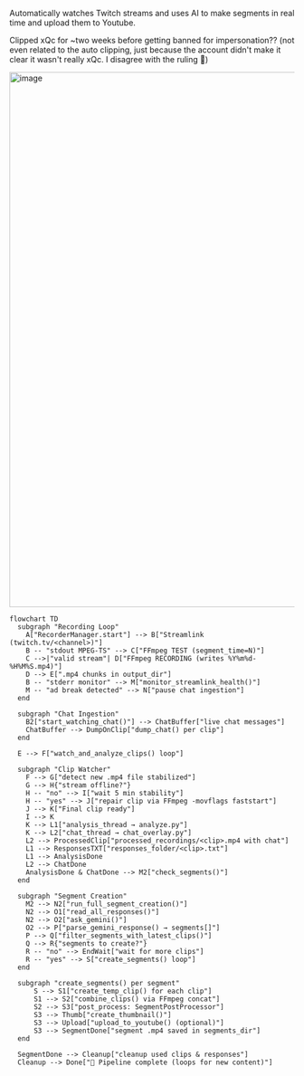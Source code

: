 Automatically watches Twitch streams and uses AI to make segments in real time and upload them to Youtube.

Clipped xQc for ~two weeks before getting banned for impersonation?? (not even related to the auto clipping, just because the account didn't make it clear it wasn't really xQc. I disagree with the ruling 🙁)

<img width="1919" height="946" alt="image" src="https://github.com/user-attachments/assets/05dc1561-72bc-4516-8981-0ab7c669a332" />


```mermaid
flowchart TD
  subgraph "Recording Loop"
    A["RecorderManager.start"] --> B["Streamlink (twitch.tv/<channel>)"]
    B -- "stdout MPEG-TS" --> C["FFmpeg TEST (segment_time=N)"]
    C -->|"valid stream"| D["FFmpeg RECORDING (writes %Y%m%d-%H%M%S.mp4)"]
    D --> E[".mp4 chunks in output_dir"]
    B -- "stderr monitor" --> M["monitor_streamlink_health()"]
    M -- "ad break detected" --> N["pause chat ingestion"]
  end

  subgraph "Chat Ingestion"
    B2["start_watching_chat()"] --> ChatBuffer["live chat messages"]
    ChatBuffer --> DumpOnClip["dump_chat() per clip"]
  end

  E --> F["watch_and_analyze_clips() loop"]

  subgraph "Clip Watcher"
    F --> G["detect new .mp4 file stabilized"]
    G --> H{"stream offline?"}
    H -- "no" --> I["wait 5 min stability"]
    H -- "yes" --> J["repair clip via FFmpeg -movflags faststart"]
    J --> K["Final clip ready"]
    I --> K
    K --> L1["analysis_thread → analyze.py"]
    K --> L2["chat_thread → chat_overlay.py"]
    L2 --> ProcessedClip["processed_recordings/<clip>.mp4 with chat"]
    L1 --> ResponsesTXT["responses_folder/<clip>.txt"]
    L1 --> AnalysisDone
    L2 --> ChatDone
    AnalysisDone & ChatDone --> M2["check_segments()"]
  end

  subgraph "Segment Creation"
    M2 --> N2["run_full_segment_creation()"]
    N2 --> O1["read_all_responses()"]
    N2 --> O2["ask_gemini()"]
    O2 --> P["parse_gemini_response() → segments[]"]
    P --> Q["filter_segments_with_latest_clips()"]
    Q --> R{"segments to create?"}
    R -- "no" --> EndWait["wait for more clips"]
    R -- "yes" --> S["create_segments() loop"]
  end

  subgraph "create_segments() per segment"
      S --> S1["create_temp_clip() for each clip"]
      S1 --> S2["combine_clips() via FFmpeg concat"]
      S2 --> S3["post_process: SegmentPostProcessor"]
      S3 --> Thumb["create_thumbnail()"]
      S3 --> Upload["upload_to_youtube() (optional)"]
      S3 --> SegmentDone["segment .mp4 saved in segments_dir"]
  end

  SegmentDone --> Cleanup["cleanup used clips & responses"]
  Cleanup --> Done["🎉 Pipeline complete (loops for new content)"]
```
